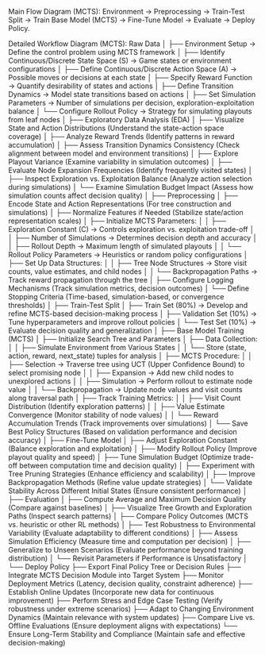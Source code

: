 Main Flow Diagram (MCTS):
Environment → Preprocessing → Train-Test Split → Train Base Model (MCTS) → Fine-Tune Model → Evaluate → Deploy Policy.

Detailed Workflow Diagram (MCTS):
Raw Data
│
├── Environment Setup → Define the control problem using MCTS framework
│   ├── Identify Continuous/Discrete State Space (S) → Game states or environment configurations
│   ├── Define Continuous/Discrete Action Space (A) → Possible moves or decisions at each state
│   ├── Specify Reward Function → Quantify desirability of states and actions
│   ├── Define Transition Dynamics → Model state transitions based on actions
│   ├── Set Simulation Parameters → Number of simulations per decision, exploration-exploitation balance
│   └── Configure Rollout Policy → Strategy for simulating playouts from leaf nodes
│
├── Exploratory Data Analysis (EDA)
│   ├── Visualize State and Action Distributions (Understand the state-action space coverage)
│   ├── Analyze Reward Trends (Identify patterns in reward accumulation)
│   ├── Assess Transition Dynamics Consistency (Check alignment between model and environment transitions)
│   ├── Explore Playout Variance (Examine variability in simulation outcomes)
│   ├── Evaluate Node Expansion Frequencies (Identify frequently visited states)
│   ├── Inspect Exploration vs. Exploitation Balance (Analyze action selection during simulations)
│   └── Examine Simulation Budget Impact (Assess how simulation counts affect decision quality)
│
├── Preprocessing
│   ├── Encode State and Action Representations (For tree construction and simulations)
│   ├── Normalize Features if Needed (Stabilize state/action representation scales)
│   ├── Initialize MCTS Parameters:
│   │   ├── Exploration Constant (C) → Controls exploration vs. exploitation trade-off
│   │   ├── Number of Simulations → Determines decision depth and accuracy
│   │   ├── Rollout Depth → Maximum length of simulated playouts
│   │   └── Rollout Policy Parameters → Heuristics or random policy configurations
│   ├── Set Up Data Structures:
│   │   ├── Tree Node Structures → Store visit counts, value estimates, and child nodes
│   │   └── Backpropagation Paths → Track reward propagation through the tree
│   ├── Configure Logging Mechanisms (Track simulation metrics, decision outcomes)
│   └── Define Stopping Criteria (Time-based, simulation-based, or convergence thresholds)
│
├── Train-Test Split
│   ├── Train Set (80%) → Develop and refine MCTS-based decision-making process
│   ├── Validation Set (10%) → Tune hyperparameters and improve rollout policies
│   └── Test Set (10%) → Evaluate decision quality and generalization
│
├── Base Model Training (MCTS)
│   ├── Initialize Search Tree and Parameters
│   ├── Data Collection:
│   │   ├── Simulate Environment from Various States
│   │   └── Store (state, action, reward, next_state) tuples for analysis
│   ├── MCTS Procedure:
│   │   ├── Selection → Traverse tree using UCT (Upper Confidence Bound) to select promising node
│   │   ├── Expansion → Add new child nodes to unexplored actions
│   │   ├── Simulation → Perform rollout to estimate node value
│   │   └── Backpropagation → Update node values and visit counts along traversal path
│   ├── Track Training Metrics:
│   │   ├── Visit Count Distribution (Identify exploration patterns)
│   │   ├── Value Estimate Convergence (Monitor stability of node values)
│   │   └── Reward Accumulation Trends (Track improvements over simulations)
│   └── Save Best Policy Structures (Based on validation performance and decision accuracy)
│
├── Fine-Tune Model
│   ├── Adjust Exploration Constant (Balance exploration and exploitation)
│   ├── Modify Rollout Policy (Improve playout quality and speed)
│   ├── Tune Simulation Budget (Optimize trade-off between computation time and decision quality)
│   ├── Experiment with Tree Pruning Strategies (Enhance efficiency and scalability)
│   ├── Improve Backpropagation Methods (Refine value update strategies)
│   └── Validate Stability Across Different Initial States (Ensure consistent performance)
│
├── Evaluation
│   ├── Compute Average and Maximum Decision Quality (Compare against baselines)
│   ├── Visualize Tree Growth and Exploration Paths (Inspect search patterns)
│   ├── Compare Policy Outcomes (MCTS vs. heuristic or other RL methods)
│   ├── Test Robustness to Environmental Variability (Evaluate adaptability to different conditions)
│   ├── Assess Simulation Efficiency (Measure time and computation per decision)
│   ├── Generalize to Unseen Scenarios (Evaluate performance beyond training distribution)
│   └── Revisit Parameters if Performance is Unsatisfactory
│
└── Deploy Policy
    ├── Export Final Policy Tree or Decision Rules
    ├── Integrate MCTS Decision Module into Target System
    ├── Monitor Deployment Metrics (Latency, decision quality, constraint adherence)
    ├── Establish Online Updates (Incorporate new data for continuous improvement)
    ├── Perform Stress and Edge Case Testing (Verify robustness under extreme scenarios)
    ├── Adapt to Changing Environment Dynamics (Maintain relevance with system updates)
    ├── Compare Live vs. Offline Evaluations (Ensure deployment aligns with expectations)
    └── Ensure Long-Term Stability and Compliance (Maintain safe and effective decision-making)
